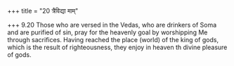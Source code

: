 +++
title = "20 त्रैविद्या माम्"

+++
9.20 Those who are versed in the Vedas, who are drinkers of Soma and are
purified of sin, pray for the heavenly goal by worshipping Me through
sacrifices. Having reached the place (world) of the king of gods, which
is the result of righteousness, they enjoy in heaven th divine pleasure
of gods.
